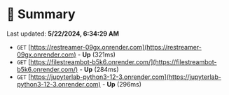 # 📖 Summary
Last updated: **5/22/2024, 6:34:29 AM**

- `GET` [https://restreamer-09gx.onrender.com](https://restreamer-09gx.onrender.com) - **Up** (321ms)
- `GET` [https://filestreambot-b5k6.onrender.com/](https://filestreambot-b5k6.onrender.com/) - **Up** (284ms)
- `GET` [https://jupyterlab-python3-12-3.onrender.com](https://jupyterlab-python3-12-3.onrender.com) - **Up** (296ms)
